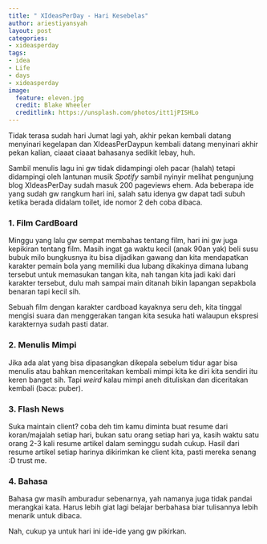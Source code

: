 ```yaml
---
title: " XIdeasPerDay - Hari Kesebelas"
author: ariestiyansyah
layout: post
categories:
- xideasperday
tags:
- idea
- Life
- days
- xideasperday
image:
  feature: eleven.jpg
  credit: Blake Wheeler
  creditlink: https://unsplash.com/photos/itt1jPISHLo
---
```


Tidak terasa sudah hari Jumat lagi yah, akhir pekan kembali datang menyinari kegelapan dan XIdeasPerDaypun kembali datang menyinari akhir pekan kalian, ciaaat ciaaat bahasanya sedikit lebay, huh.

Sambil menulis lagu ini gw tidak didampingi oleh pacar (halah) tetapi didampingi oleh lantunan musik *Spotify* sambil nyinyir melihat pengunjung blog XIdeasPerDay sudah masuk 200 pageviews ehem. Ada beberapa ide yang sudah gw rangkum hari ini, salah satu idenya gw dapat tadi subuh ketika berada didalam toilet, ide nomor 2 deh coba dibaca.

### 1. Film CardBoard
Minggu yang lalu gw sempat membahas tentang film, hari ini gw juga kepikiran tentang film. Masih ingat ga waktu kecil (anak 90an yak) beli susu bubuk milo bungkusnya itu bisa dijadikan gawang dan kita mendapatkan karakter pemain bola yang memiliki dua lubang dikakinya dimana lubang tersebut untuk memasukan tangan kita, nah tangan kita jadi kaki dari karakter tersebut, dulu mah sampai main ditanah bikin lapangan sepakbola benaran tapi kecil sih.

Sebuah film dengan karakter cardboad kayaknya seru deh, kita tinggal mengisi suara dan menggerakan tangan kita sesuka hati walaupun ekspresi karakternya sudah pasti datar.

### 2. Menulis Mimpi
Jika ada alat yang bisa dipasangkan dikepala sebelum tidur agar bisa menulis atau bahkan menceritakan kembali mimpi kita ke diri kita sendiri itu keren banget sih. Tapi *weird* kalau mimpi aneh dituliskan dan diceritakan kembali (baca: puber).

### 3. Flash News
Suka maintain client? coba deh tim kamu diminta buat resume dari koran/majalah setiap hari, bukan satu orang setiap hari ya, kasih waktu satu orang 2-3 kali resume artikel dalam seminggu sudah cukup. Hasil dari resume artikel setiap harinya dikirimkan ke client kita, pasti mereka senang :D trust me.

### 4. Bahasa
Bahasa gw masih amburadur sebenarnya, yah namanya juga tidak pandai merangkai kata. Harus lebih giat lagi belajar berbahasa biar tulisannya lebih menarik untuk dibaca.

Nah, cukup ya untuk hari ini ide-ide yang gw pikirkan.